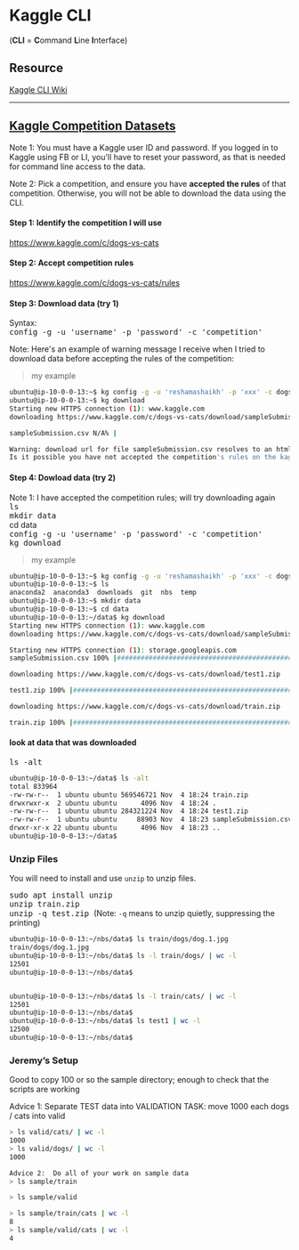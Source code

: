 # Kaggle CLI
(**CLI** = **C**ommand **L**ine **I**nterface)  

## Resource
[Kaggle CLI Wiki](http://wiki.fast.ai/index.php/Kaggle_CLI)

---

## [Kaggle Competition Datasets](https://www.kaggle.com/datasets)
Note 1:  You must have a Kaggle user ID and password.  If you logged in to Kaggle using FB or LI, you'll have to reset your password, as that is needed for command line access to the data.  

Note 2:  Pick a competition, and ensure you have **accepted the rules** of that competition.  Otherwise, you will not be able to download the data using the CLI.



#### Step 1:  Identify the competition I will use
https://www.kaggle.com/c/dogs-vs-cats

#### Step 2:  Accept competition rules  
https://www.kaggle.com/c/dogs-vs-cats/rules

#### Step 3:  Download data (try 1)
Syntax:  
<kbd> config -g -u 'username' -p 'password' -c 'competition' </kbd>  

Note:  Here's an example of warning message I receive when I tried to download data before accepting the rules of the competition:  
>my example
```bash
ubuntu@ip-10-0-0-13:~$ kg config -g -u 'reshamashaikh' -p 'xxx' -c dogs-vs-cats
ubuntu@ip-10-0-0-13:~$ kg download
Starting new HTTPS connection (1): www.kaggle.com
downloading https://www.kaggle.com/c/dogs-vs-cats/download/sampleSubmission.csv

sampleSubmission.csv N/A% |                                                                                                                   | ETA:  --:--:--   0.0 s/B

Warning: download url for file sampleSubmission.csv resolves to an html document rather than a downloadable file. 
Is it possible you have not accepted the competition's rules on the kaggle website?
```
#### Step 4:  Dowload data (try 2)
Note 1:  I have accepted the competition rules; will try downloading again  
<kbd> ls </kbd>  
<kbd> mkdir data </kbd>  
<kdb> cd data </kbd>  
<kbd> config -g -u 'username' -p 'password' -c 'competition' </kbd>  
<kbd> kg download </kbd>  
>my example
```bash
ubuntu@ip-10-0-0-13:~$ kg config -g -u 'reshamashaikh' -p 'xxx' -c dogs-vs-cats
ubuntu@ip-10-0-0-13:~$ ls
anaconda2  anaconda3  downloads  git  nbs  temp
ubuntu@ip-10-0-0-13:~$ mkdir data
ubuntu@ip-10-0-0-13:~$ cd data
ubuntu@ip-10-0-0-13:~/data$ kg download
Starting new HTTPS connection (1): www.kaggle.com
downloading https://www.kaggle.com/c/dogs-vs-cats/download/sampleSubmission.csv

Starting new HTTPS connection (1): storage.googleapis.com
sampleSubmission.csv 100% |##################################################################################################################| Time: 0:00:00 320.2 KiB/s

downloading https://www.kaggle.com/c/dogs-vs-cats/download/test1.zip

test1.zip 100% |#############################################################################################################################| Time: 0:00:08  32.5 MiB/s

downloading https://www.kaggle.com/c/dogs-vs-cats/download/train.zip

train.zip 100% |#############################################################################################################################| Time: 0:00:17  31.4 MiB/s
```
#### look at data that was downloaded
<kbd> ls -alt </kdb>  
```bash
ubuntu@ip-10-0-0-13:~/data$ ls -alt
total 833964
-rw-rw-r--  1 ubuntu ubuntu 569546721 Nov  4 18:24 train.zip
drwxrwxr-x  2 ubuntu ubuntu      4096 Nov  4 18:24 .
-rw-rw-r--  1 ubuntu ubuntu 284321224 Nov  4 18:24 test1.zip
-rw-rw-r--  1 ubuntu ubuntu     88903 Nov  4 18:23 sampleSubmission.csv
drwxr-xr-x 22 ubuntu ubuntu      4096 Nov  4 18:23 ..
ubuntu@ip-10-0-0-13:~/data$ 
```

### Unzip Files
You will need to install and use `unzip` to unzip files.

<kbd> sudo apt install unzip </kbd>  
<kbd> unzip train.zip </kbd>  
<kbd> unzip -q test.zip </kbd>  (Note:  `-q` means to unzip quietly, suppressing the printing)  

```bash
ubuntu@ip-10-0-0-13:~/nbs/data$ ls train/dogs/dog.1.jpg
train/dogs/dog.1.jpg
ubuntu@ip-10-0-0-13:~/nbs/data$ ls -l train/dogs/ | wc -l
12501
ubuntu@ip-10-0-0-13:~/nbs/data$ 


ubuntu@ip-10-0-0-13:~/nbs/data$ ls -l train/cats/ | wc -l
12501
ubuntu@ip-10-0-0-13:~/nbs/data$
ubuntu@ip-10-0-0-13:~/nbs/data$ ls test1 | wc -l
12500
ubuntu@ip-10-0-0-13:~/nbs/data$ 
```

### Jeremy’s Setup
Good to copy 100 or so the sample directory; enough to check that the scripts are working

Advice 1:  Separate TEST data into VALIDATION
TASK:  move 1000 each dogs / cats into valid 
```bash
> ls valid/cats/ | wc -l
1000
> ls valid/dogs/ | wc -l
1000

Advice 2:  Do all of your work on sample data
> ls sample/train

> ls sample/valid

> ls sample/train/cats | wc -l
8
> ls sample/valid/cats | wc -l
4
```
